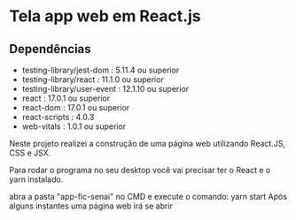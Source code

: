 # Tela app web em React.js

## Dependências

- testing-library/jest-dom : 5.11.4 ou superior
- testing-library/react : 11.1.0 ou superior
- testing-library/user-event : 12.1.10 ou superior
- react : 17.0.1 ou superior
- react-dom : 17.0.1 ou superior
- react-scripts : 4.0.3 
- web-vitals : 1.0.1 ou superior

Neste projeto realizei a construção de uma página web utilizando React.JS, CSS e JSX.

Para rodar o programa no seu desktop você vai precisar ter o React e o yarn instalado.

abra a pasta "app-fic-senai" no CMD e execute o comando:
yarn start
Após alguns instantes uma página web irá se abrir


